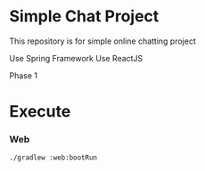 # Simple Chat Project
This repository is for simple online chatting project 

Use Spring Framework 
Use ReactJS

Phase 1

# Execute

### Web

```
./gradlew :web:bootRun
```
